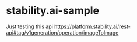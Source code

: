 # stability.ai-sample
Just testing this api https://platform.stability.ai/rest-api#tag/v1generation/operation/imageToImage
